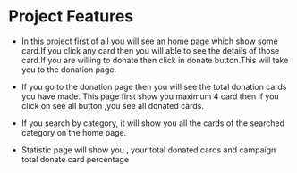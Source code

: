 # Project Features

+ In this project first of all you will see an home page which show some card.If you click any card then you will able to see the details of those card.If you are willing to donate then click in donate button.This will take you to the donation page.

+ If you go to the donation page then you will see the total donation cards you have made. This page first show you maximum 4 card then if you click on see all button ,you see all donated cards.

+ If you search by category, it will show you all the cards of the searched category on the home page.

+ Statistic page will show you , your total donated cards and campaign total donate card percentage 




